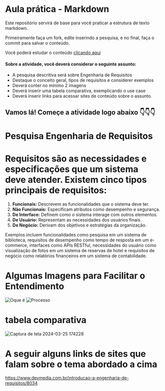 # Aula prática - Markdown

Este repositório servirá de base para você praticar a estrutura de texto markdown. 

Primeiramente faça um fork, edite inserindo a pesquisa, e no final, faça o commit para salvar o conteúdo.

Você poderá estudar o conteúdo [clicando aqui](https://docs.pipz.com/central-de-ajuda/learning-center/guia-basico-de-markdown#open)

#### Sobre a atividade, você deverá considerar o seguinte assunto:

- A pesquisa descritiva será sobre Engenharia de Requisitos
- Destaque o conceito geral, tipos de requisitos e considerer exemplos
- Deverá conter no mínimo 2 imagens
- Deverá inserir uma tabela comparativa, exemplicando o use case
- Deverá inserir links para acessar sites de conteúdo sobre o assunto.


## Vamos lá! Começe a atividade logo abaixo 👇👇👇

# Pesquisa Engenharia de Requisitos 

# Requisitos são as necessidades e especificações que um sistema deve atender. Existem cinco tipos principais de requisitos:

1. **Funcionais:** Descrevem as funcionalidades que o sistema deve ter.
2. **Não Funcionais:** Especificam atributos como desempenho e segurança.
3. **De Interface:** Definem como o sistema interage com outros elementos.
4. **De Usuário:** Representam as necessidades dos usuários finais.
5. **De Negócio:** Derivam dos objetivos e estratégias da organização.

Exemplos incluem funcionalidades como pesquisa em um sistema de biblioteca, requisitos de desempenho como tempo de resposta em um e-commerce, interfaces como APIs RESTful, necessidades do usuário como visualização de fotos em um sistema de reservas de hotel e requisitos de negócio como relatórios financeiros em um sistema de contabilidade.

# Algumas Imagens para Facilitar o Entendimento

![Oque é](https://i.ytimg.com/vi/QK_0GppsvZ4/maxresdefault.jpg) ![Processo](https://cdn3.slideserve.com/6927584/o-processo-de-engenharia-de-requisitos-n.jpg) 

# tabela comparativa

![Captura de tela 2024-03-25 174228](https://github.com/Leandro-67/aulaMarkdown/assets/164562028/68f8f3af-35f1-42bd-9dcf-80549ca43eaa)

# A seguir alguns links de sites que falam sobre o tema abordado a cima
<https://www.devmedia.com.br/introducao-a-engenharia-de-requisitos/8034>


